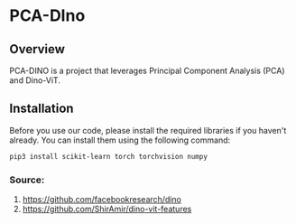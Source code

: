 
# PCA-DIno

## Overview
PCA-DINO is a project that leverages Principal Component Analysis (PCA) and Dino-ViT.

## Installation

Before you use our code, please install the required libraries if you haven't already. You can install them using the following command:

```bash
pip3 install scikit-learn torch torchvision numpy
```

### Source:
1. https://github.com/facebookresearch/dino
2. https://github.com/ShirAmir/dino-vit-features

